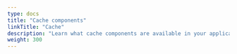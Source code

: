 ```yaml
---
type: docs
title: "Cache components"
linkTitle: "Cache"
description: "Learn what cache components are available in your application"
weight: 300
---
```

